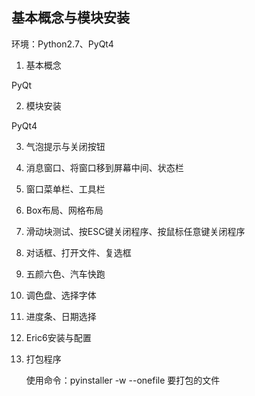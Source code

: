 ## 基本概念与模块安装

环境：Python2.7、PyQt4

1. 基本概念

PyQt

2. 模块安装

PyQt4

3. 气泡提示与关闭按钮

4. 消息窗口、将窗口移到屏幕中间、状态栏

5. 窗口菜单栏、工具栏

6. Box布局、网格布局

7. 滑动块测试、按ESC键关闭程序、按鼠标任意键关闭程序

8. 对话框、打开文件、复选框

9. 五颜六色、汽车快跑

10. 调色盘、选择字体

11. 进度条、日期选择

12. Eric6安装与配置

13. 打包程序

    使用命令：pyinstaller -w --onefile 要打包的文件

